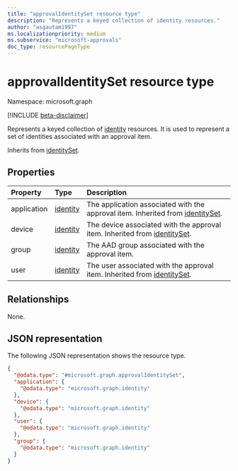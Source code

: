 ```yaml
---
title: "approvalIdentitySet resource type"
description: "Represents a keyed collection of identity resources."
author: "asgautam1997"
ms.localizationpriority: medium
ms.subservice: "microsoft-approvals"
doc_type: resourcePageType
---
```


# approvalIdentitySet resource type

Namespace: microsoft.graph

[!INCLUDE [beta-disclaimer](../../includes/beta-disclaimer.md)]

Represents a keyed collection of [identity](identity.md) resources. It is used to represent a set of identities associated with an approval item.

Inherits from [identitySet](../resources/identityset.md).

## Properties
|Property|Type|Description|
|:---|:---|:---|
|application|[identity](../resources/identity.md)|The application associated with the approval item. Inherited from [identitySet](../resources/identityset.md).|
|device|[identity](../resources/identity.md)|The device associated with the approval item. Inherited from [identitySet](../resources/identityset.md).|
|group|[identity](../resources/identity.md)|The AAD group associated with the approval item.|
|user|[identity](../resources/identity.md)|The user associated with the approval item. Inherited from [identitySet](../resources/identityset.md).|

## Relationships
None.

## JSON representation
The following JSON representation shows the resource type.
<!-- {
  "blockType": "resource",
  "@odata.type": "microsoft.graph.approvalIdentitySet"
}
-->
``` json
{
  "@odata.type": "#microsoft.graph.approvalIdentitySet",
  "application": {
    "@odata.type": "microsoft.graph.identity"
  },
  "device": {
    "@odata.type": "microsoft.graph.identity"
  },
  "user": {
    "@odata.type": "microsoft.graph.identity"
  },
  "group": {
    "@odata.type": "microsoft.graph.identity"
  }
}
```

